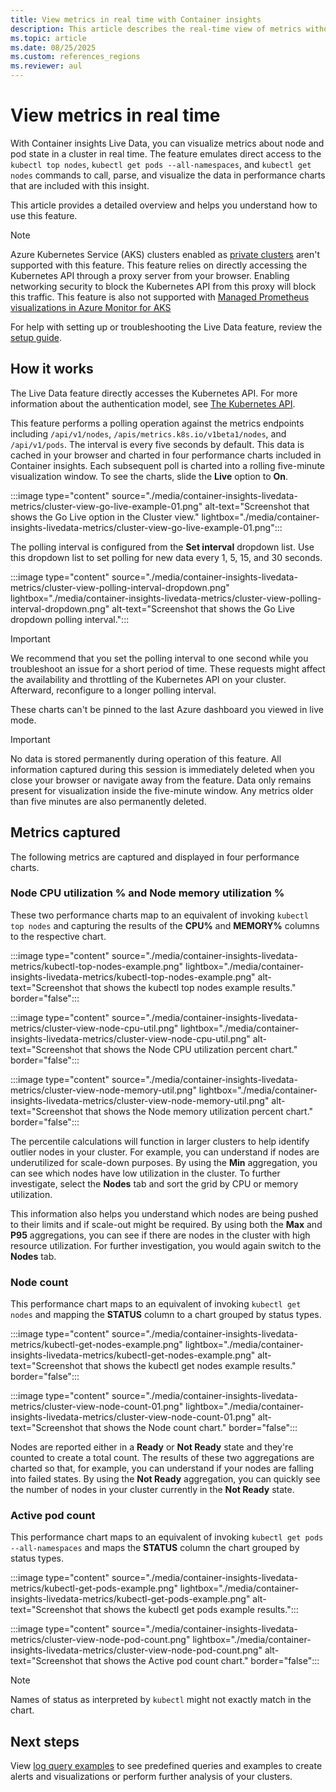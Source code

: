 ```yaml
---
title: View metrics in real time with Container insights
description: This article describes the real-time view of metrics without using kubectl with Container insights.
ms.topic: article
ms.date: 08/25/2025
ms.custom: references_regions
ms.reviewer: aul
---
```


# View metrics in real time

With Container insights Live Data, you can visualize metrics about node and pod state in a cluster in real time. The feature emulates direct access to the `kubectl top nodes`, `kubectl get pods --all-namespaces`, and `kubectl get nodes` commands to call, parse, and visualize the data in performance charts that are included with this insight.

This article provides a detailed overview and helps you understand how to use this feature.

>[!NOTE]
>Azure Kubernetes Service (AKS) clusters enabled as [private clusters](https://azure.microsoft.com/updates/aks-private-cluster/) aren't supported with this feature. This feature relies on directly accessing the Kubernetes API through a proxy server from your browser. Enabling networking security to block the Kubernetes API from this proxy will block this traffic.
>This feature is also not supported with [Managed Prometheus visualizations in Azure Monitor for AKS](container-insights-experience-v2.md)

For help with setting up or troubleshooting the Live Data feature, review the [setup guide](container-insights-livedata-setup.md).

## How it works

The Live Data feature directly accesses the Kubernetes API. For more information about the authentication model, see [The Kubernetes API](https://kubernetes.io/docs/concepts/overview/kubernetes-api/).

This feature performs a polling operation against the metrics endpoints including `/api/v1/nodes`, `/apis/metrics.k8s.io/v1beta1/nodes`, and `/api/v1/pods`. The interval is every five seconds by default. This data is cached in your browser and charted in four performance charts included in Container insights. Each subsequent poll is charted into a rolling five-minute visualization window. To see the charts, slide the **Live** option to **On**.

:::image type="content" source="./media/container-insights-livedata-metrics/cluster-view-go-live-example-01.png" alt-text="Screenshot that shows the Go Live option in the Cluster view." lightbox="./media/container-insights-livedata-metrics/cluster-view-go-live-example-01.png":::

The polling interval is configured from the **Set interval** dropdown list. Use this dropdown list to set polling for new data every 1, 5, 15, and 30 seconds.

:::image type="content" source="./media/container-insights-livedata-metrics/cluster-view-polling-interval-dropdown.png" lightbox="./media/container-insights-livedata-metrics/cluster-view-polling-interval-dropdown.png" alt-text="Screenshot that shows the Go Live dropdown polling interval.":::

>[!IMPORTANT]
>We recommend that you set the polling interval to one second while you troubleshoot an issue for a short period of time. These requests might affect the availability and throttling of the Kubernetes API on your cluster. Afterward, reconfigure to a longer polling interval.

These charts can't be pinned to the last Azure dashboard you viewed in live mode.

>[!IMPORTANT]
>No data is stored permanently during operation of this feature. All information captured during this session is immediately deleted when you close your browser or navigate away from the feature. Data only remains present for visualization inside the five-minute window. Any metrics older than five minutes are also permanently deleted.

## Metrics captured

The following metrics are captured and displayed in four performance charts.

### Node CPU utilization % and Node memory utilization %

These two performance charts map to an equivalent of invoking `kubectl top nodes` and capturing the results of the **CPU%** and **MEMORY%** columns to the respective chart.
<!-- convertborder later -->
:::image type="content" source="./media/container-insights-livedata-metrics/kubectl-top-nodes-example.png" lightbox="./media/container-insights-livedata-metrics/kubectl-top-nodes-example.png" alt-text="Screenshot that shows the kubectl top nodes example results." border="false":::
<!-- convertborder later -->
:::image type="content" source="./media/container-insights-livedata-metrics/cluster-view-node-cpu-util.png" lightbox="./media/container-insights-livedata-metrics/cluster-view-node-cpu-util.png" alt-text="Screenshot that shows the Node CPU utilization percent chart." border="false":::
<!-- convertborder later -->
:::image type="content" source="./media/container-insights-livedata-metrics/cluster-view-node-memory-util.png" lightbox="./media/container-insights-livedata-metrics/cluster-view-node-memory-util.png" alt-text="Screenshot that shows the Node memory utilization percent chart." border="false":::

The percentile calculations will function in larger clusters to help identify outlier nodes in your cluster. For example, you can understand if nodes are underutilized for scale-down purposes. By using the **Min** aggregation, you can see which nodes have low utilization in the cluster. To further investigate, select the **Nodes** tab and sort the grid by CPU or memory utilization.

This information also helps you understand which nodes are being pushed to their limits and if scale-out might be required. By using both the **Max** and **P95** aggregations, you can see if there are nodes in the cluster with high resource utilization. For further investigation, you would again switch to the **Nodes** tab.

### Node count

This performance chart maps to an equivalent of invoking `kubectl get nodes` and mapping the **STATUS** column to a chart grouped by status types.
<!-- convertborder later -->
:::image type="content" source="./media/container-insights-livedata-metrics/kubectl-get-nodes-example.png" lightbox="./media/container-insights-livedata-metrics/kubectl-get-nodes-example.png" alt-text="Screenshot that shows the kubectl get nodes example results." border="false":::
<!-- convertborder later -->
:::image type="content" source="./media/container-insights-livedata-metrics/cluster-view-node-count-01.png" lightbox="./media/container-insights-livedata-metrics/cluster-view-node-count-01.png" alt-text="Screenshot that shows the Node count chart." border="false":::

Nodes are reported either in a **Ready** or **Not Ready** state and they're counted to create a total count. The results of these two aggregations are charted so that, for example, you can understand if your nodes are falling into failed states. By using the **Not Ready** aggregation, you can quickly see the number of nodes in your cluster currently in the **Not Ready** state.

### Active pod count

This performance chart maps to an equivalent of invoking `kubectl get pods --all-namespaces` and maps the **STATUS** column the chart grouped by status types.

:::image type="content" source="./media/container-insights-livedata-metrics/kubectl-get-pods-example.png" lightbox="./media/container-insights-livedata-metrics/kubectl-get-pods-example.png" alt-text="Screenshot that shows the kubectl get pods example results.":::
<!-- convertborder later -->
:::image type="content" source="./media/container-insights-livedata-metrics/cluster-view-node-pod-count.png" lightbox="./media/container-insights-livedata-metrics/cluster-view-node-pod-count.png" alt-text="Screenshot that shows the Active pod count chart." border="false":::

>[!NOTE]
>Names of status as interpreted by `kubectl` might not exactly match in the chart.

## Next steps

View [log query examples](container-insights-log-query.md) to see predefined queries and examples to create alerts and visualizations or perform further analysis of your clusters.
